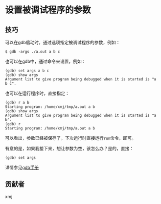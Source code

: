 # 设置被调试程序的参数

## 技巧

可以在gdb启动时，通过选项指定被调试程序的参数，例如：

	$ gdb -args ./a.out a b c

也可以在gdb中，通过命令来设置，例如：

	(gdb) set args a b c
	(gdb) show args
	Argument list to give program being debugged when it is started is "a b c".

也可以在运行程序时，直接指定：

	(gdb) r a b
	Starting program: /home/xmj/tmp/a.out a b
	(gdb) show args
	Argument list to give program being debugged when it is started is "a b".
	(gdb) r
	Starting program: /home/xmj/tmp/a.out a b 

可以看出，参数已经被保存了，下次运行时直接运行`run`命令，即可。

有意的是，如果我接下来，想让参数为空，该怎么办？是的，直接：

	(gdb) set args

详情参见[gdb手册](https://sourceware.org/gdb/onlinedocs/gdb/Arguments.html#Arguments)

## 贡献者

xmj

